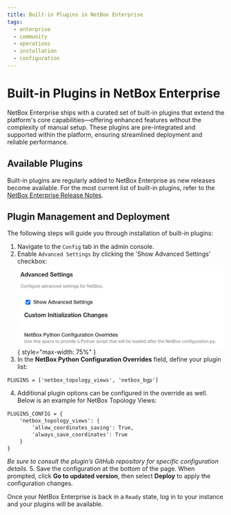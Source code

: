 ```yaml
---
title: Built-in Plugins in NetBox Enterprise
tags:
  - enterprise
  - community
  - operations
  - installation
  - configuration
---
```


# Built-in Plugins in NetBox Enterprise

NetBox Enterprise ships with a curated set of built-in plugins that extend the platform's core capabilities—offering enhanced features without the complexity of manual setup. These plugins are pre-integrated and supported within the platform, ensuring streamlined deployment and reliable performance.

## Available Plugins

 Built-in plugins are regularly added to NetBox Enterprise as new releases become available. For the most current list of built-in plugins, refer to the [NetBox Enterprise Release Notes](https://docs.netboxlabs.com/netbox-enterprise/nbe-release-notes/).

## Plugin Management and Deployment

The following steps will guide you through installation of built-in plugins:

1. Navigate to the `Config` tab in the admin console.
2. Enable `Advanced Settings` by clicking the 'Show Advanced Settings' checkbox:
![Screenshot: advanced settings](../images/netbox-enterprise/advanced_settings.png){ style="max-width: 75%" }
3. In the **NetBox Python Configuration Overrides** field, define your plugin list:
```
PLUGINS = ['netbox_topology_views', 'netbox_bgp']
```
4. Additional plugin options can be configured in the override as well. Below is an example for NetBox Topology Views:
```
PLUGINS_CONFIG = {
    'netbox_topology_views': {
        'allow_coordinates_saving': True,
        'always_save_coordinates': True
    }
}
``` 
*Be sure to consult the plugin’s GitHub repository for specific configuration details.* 
5. Save the configuration at the bottom of the page. When prompted, click **Go to updated version**, then select **Deploy** to apply the configuration changes.

Once your NetBox Enterprise is back in a `Ready` state, log in to your instance and your plugins will be available. 




